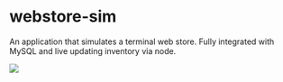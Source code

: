 # webstore-sim

An application that simulates a terminal web store.
Fully integrated with MySQL and live updating inventory via node.

![](http://g.recordit.co/DOmTlEM2MK.gif)
